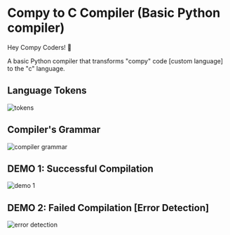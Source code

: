 # Compy to C Compiler (Basic Python compiler)

Hey Compy Coders! 👋

A basic Python compiler that transforms "compy" code [custom language] to the "c" language.

## Language Tokens

![tokens](https://github.com/yassinealoui/Python-Compiler/assets/81710553/05e73b56-c77c-4802-85ee-4de4be2a25dd)

## Compiler's Grammar

![compiler grammar](https://github.com/yassinealoui/Python-Compiler/assets/81710553/0091d089-5c40-4d76-85db-8ea3d1510274)

## DEMO 1: Successful Compilation 

![demo 1](https://github.com/yassinealoui/Python-Compiler/assets/81710553/3977ad44-c6dc-4637-a7e0-b58fe4d1053b)

## DEMO 2: Failed Compilation [Error Detection]

![error detection](https://github.com/yassinealoui/Python-Compiler/assets/81710553/a7e0eadd-5ca2-477a-808f-b9a92b9c2b88)
